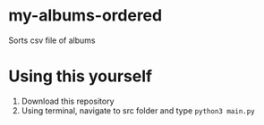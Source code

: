 # my-albums-ordered
Sorts csv file of albums

# Using this yourself
1. Download this repository
2. Using terminal, navigate to src folder and type `python3 main.py`
